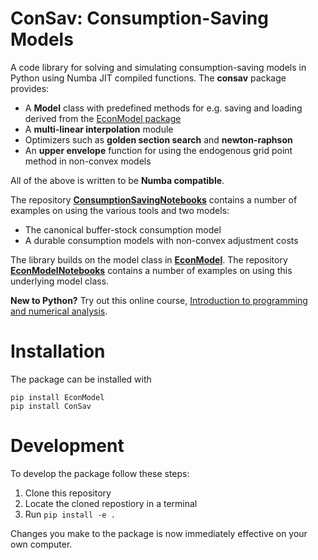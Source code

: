 # ConSav: Consumption-Saving Models

A code library for solving and simulating consumption-saving models in Python using Numba JIT compiled functions. The **consav** package provides:

* A **Model** class with predefined methods for e.g. saving and loading derived from the [EconModel package](https://github.com/NumEconCopenhagen/EconModel)
* A **multi-linear interpolation** module
* Optimizers such as **golden section search** and **newton-raphson**
* An **upper envelope** function for using the endogenous grid point method in non-convex models

All of the above is written to be **Numba compatible**.

The repository **[ConsumptionSavingNotebooks](https://github.com/NumEconCopenhagen/ConsumptionSavingNotebooks)** contains a number of examples on using the various tools and two models:

* The canonical buffer-stock consumption model
* A durable consumption models with non-convex adjustment costs

The library builds on the model class in **[EconModel](https://github.com/NumEconCopenhagen/EconModel)**. The repository **[EconModelNotebooks](https://github.com/NumEconCopenhagen/EconModelNotebooks)** contains a number of examples on using this underlying model class.

**New to Python?** Try out this online course, [Introduction to programming and numerical analysis](https://sites.google.com/view/numeconcph-introprog/home).

# Installation

The package can be installed with

```
pip install EconModel
pip install ConSav
```

# Development

To develop the package follow these steps:

1. Clone this repository
2. Locate the cloned repostiory in a terminal
4. Run `pip install -e .`

Changes you make to the package is now immediately effective on your own computer. 

